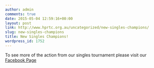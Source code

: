 ```yaml
---
author: admin
comments: true
date: 2015-05-04 12:59:16+00:00
layout: post
link: http://www.hprtc.org.au/uncategorized/new-singles-champions/
slug: new-singles-champions
title: New Singles Champions!
wordpress_id: 1752
---
```


To see more of the action from our singles tournament please visit our [Facebook Page](https://www.facebook.com/hprtc)
